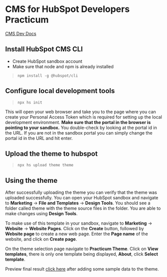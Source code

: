 # CMS for HubSpot Developers Practicum

[CMS Dev Docs](https://developers.hubspot.com/docs/cms/guides/getting-started)

## Install HubSpot CMS CLI
 - Create HubSpot sandbox account
 - Make sure that node and npm is already installed
  
> `npm install -g @hubspot/cli`
  
## Configure local development tools
  
> `npx hs init`
  
This will open your web browser and take you to the page where you can create your Personal Access Token which is required for setting up the local development environment. **Make sure that the portal in the browser is pointing to your sandbox.** You double-check by looking at the portal id in the URL. If you are not in the sandbox portal you can simply change the portal id in the URL and hit enter.
  
## Upload the theme to hubspot
  
> `npx hs upload theme theme`

## Using the theme

After successfully uploading the theme you can verify that the theme was uploaded successfully. You can open your HubSpot sandbox and navigate to **Marketing** -> **File and Templates** -> **Design Tools**. You should see a folder called theme with the theme source files in the folder. You are able to make changes using **Design Tools**.

To make use of this template in your sandbox, navigate to **Marketing** -> **Website** -> **Website Pages**. Click on the **Create** button, followed by **Website page** to create a new web page. Enter the **Page name** of the website, and click on **Create page**.

On the theme selection page navigate to **Practicum Theme**. Click on **View templates**, there is only one template being displayed, **About**, click **Select template**.

Preview final result [click here](http://26122711.hs-sites-eu1.com/practicum) after adding some sample data to the theme.
